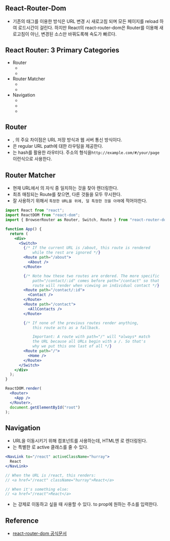 ## React-Router-Dom

- 기존의 <a> 태그를 이용한 방식은 URL 변경 시 새로고침 되며 모든 페이지를 reload 하여 로드시간이 걸린다. 하지만 React의 react-router-dom은 Router를 이용해 새로고침이 아닌, 변경된 소스만 바꿔도록해 속도가 빠르다.

## React Router: 3 Primary Categories

- Router
  - <BrowserRouter>
  - <HashRouter>
- Router Matcher
  - <Router>
  - <Switch>
- Navigation
  - <Link>
  - <NavLink>
  - <Redirect>

## Router

- <BrowserRouter>, <HashRouter>의 주요 차이점은 URL 저장 방식과 웹 서버 통신 방식이다.
- <BrowserRouter>은 regular URL path에 대한 라우팅을 제공한다.
- <HashRouter>는 hash를 활용한 라우터다. 주소의 형식을`http://example.com/#/your/page` 이런식으로 사용한다.

## Router Matcher

- 현재 URL에서 <Switch>의 자식 <Route> 중 일치하는 것을 찾아 렌더링한다.
- 최초 매칭되는 Route를 찾으면, 다른 것들을 모두 무시한다.
- 잘 사용하기 위해서 `특정한 URL을 위에, 덜 특정한 것을 아래`에 적어야한다.

```jsx
import React from "react";
import ReactDOM from "react-dom";
import { BrowserRouter as Router, Switch, Route } from "react-router-dom";

function App() {
  return (
    <div>
      <Switch>
        {/* If the current URL is /about, this route is rendered
            while the rest are ignored */}
        <Route path="/about">
          <About />
        </Route>

        {/* Note how these two routes are ordered. The more specific
            path="/contact/:id" comes before path="/contact" so that
            route will render when viewing an individual contact */}
        <Route path="/contact/:id">
          <Contact />
        </Route>
        <Route path="/contact">
          <AllContacts />
        </Route>

        {/* If none of the previous routes render anything,
            this route acts as a fallback.

            Important: A route with path="/" will *always* match
            the URL because all URLs begin with a /. So that's
            why we put this one last of all */}
        <Route path="/">
          <Home />
        </Route>
      </Switch>
    </div>
  );
}

ReactDOM.render(
  <Router>
    <App />
  </Router>,
  document.getElementById("root")
);
```

## Navigation

- URL을 이동시키기 위해 <Link> 컴포넌트를 사용하는데, HTML엔 <a>로 렌더링된다.
- <NavLink>는 특별한 <Link>로 active 클래스를 줄 수 있다.

```jsx
<NavLink to="/react" activeClassName="hurray">
  React
</NavLink>

// When the URL is /react, this renders:
// <a href="/react" className="hurray">React</a>

// When it's something else:
// <a href="/react">React</a>
```

- <Redirect> 는 강제로 이동하고 싶을 때 사용할 수 있다. to prop에 원하는 주소를 입력한다.

## Reference

- [react-router-dom 공식문서](https://v5.reactrouter.com/web/guides/primary-components)
